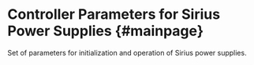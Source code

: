 # Controller Parameters for Sirius Power Supplies {#mainpage}

Set of parameters for initialization and operation of Sirius power supplies.